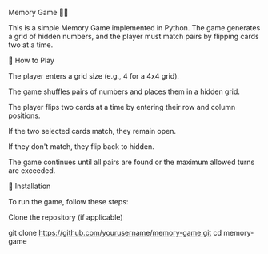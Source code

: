 Memory Game 🧠🎴

This is a simple Memory Game implemented in Python. The game generates a grid of hidden numbers, and the player must match pairs by flipping cards two at a time.

🎯 How to Play

The player enters a grid size (e.g., 4 for a 4x4 grid).

The game shuffles pairs of numbers and places them in a hidden grid.

The player flips two cards at a time by entering their row and column positions.

If the two selected cards match, they remain open.

If they don't match, they flip back to hidden.

The game continues until all pairs are found or the maximum allowed turns are exceeded.

🚀 Installation

To run the game, follow these steps:

Clone the repository (if applicable)

git clone https://github.com/yourusername/memory-game.git
cd memory-game